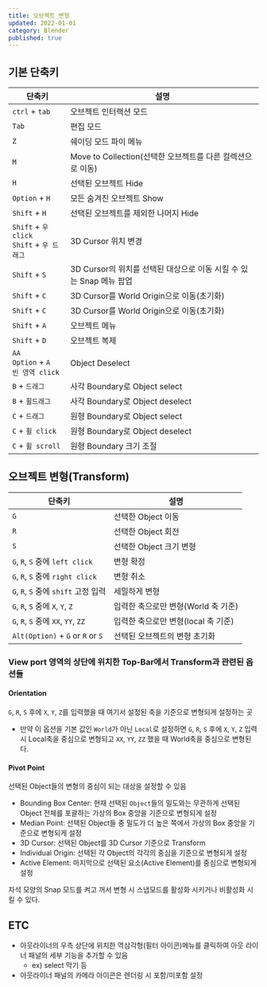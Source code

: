 ```yaml
---
title: 오브젝트_변형
updated: 2022-01-01
category: Blender
published: true
---
```


## 기본 단축키

|단축키|설명|
|---|---|
|`ctrl` + `tab`|오브젝트 인터랙션 모드|
|`Tab`|편집 모드|
|`Z`|쉐이딩 모드 파이 메뉴|
|`M`|Move to Collection(선택한 오브젝트를 다른 컬렉션으로 이동)|
|`H`|선택된 오브젝트 Hide|
|`Option` + `H`|모든 숨겨진 오브젝트 Show|
|`Shift` + `H`|선택된 오브젝트를 제외한 나머지 Hide|
|`Shift` + `우 click`<br />`Shift` + `우 드래그`|3D Cursor 위치 변경|
|`Shift` + `S`|3D Cursor의 위치를 선택된 대상으로 이동 시킬 수 있는 Snap 메뉴 팝업|
|`Shift` + `C`|3D Cursor를 World Origin으로 이동(초기화)|
|`Shift` + `C`|3D Cursor를 World Origin으로 이동(초기화)|
|`Shift` + `A`|오브젝트 메뉴|
|`Shift` + `D`|오브젝트 복제|
|`AA`<br/>`Option` + `A`<br/>`빈 영역 click`|Object Deselect|
|`B` + `드래그`|사각 Boundary로 Object select|
|`B` + `휠드래그`|사각 Boundary로 Object deselect|
|`C` + `드래그`|원형 Boundary로 Object select|
|`C` + `휠 click`|원형 Boundary로 Object deselect|
|`C` + `휠 scroll`|원형 Boundary 크기 조절|


## 오브젝트 변형(Transform)

|단축키|설명|
|---|---|
|`G`|선택한 Object 이동|
|`R`|선택한 Object 회전|
|`S`|선택한 Object 크기 변형|
|`G`, `R`, `S` 중에 `left click`|변형 확정|
|`G`, `R`, `S` 중에 `right click`|변형 취소|
|`G`, `R`, `S` 중에 `shift` 고정 입력|세밀하게 변형|
|`G`, `R`, `S` 중에 `X`, `Y`, `Z`|입력한 축으로만 변형(World 축 기준)|
|`G`, `R`, `S` 중에 `XX`, `YY`, `ZZ`|입력한 축으로만 변형(local 축 기준)|
|`Alt(Option)` + `G` or `R` or `S`|선택된 오브젝트의 변형 초기화|

### View port 영역의 상단에 위치한 Top-Bar에서 Transform과 관련된 옵션들

#### Orientation 
`G`, `R`, `S` 후에 `X`, `Y`, `Z`를 입력했을 때
여기서 설정된 축을 기준으로 변형되게 설정하는 곳
- 만약 이 옵션을 기본 값인 `World`가 아닌 `Local`로 설정하면
  `G`, `R`, `S` 후에 `X`, `Y`, `Z` 입력 시 Local축을 중심으로 변형되고
  `XX`, `YY`, `ZZ` 했을 때 World축을 중심으로 변형된다.

 
#### Pivot Point 
선택된 Object들의 변형의 중심이 되는 대상을 설정할 수 있음
- Bounding Box Center: 현재 선택된 `Object`들의 밀도와는 무관하게
  선택된 Object 전체를 포괄하는 가상의 Box 중앙을 기준으로 변형되게 설정
- Median Point: 선택된 Object들 중 밀도가 더 높은 쪽에서 가상의
  Box 중앙을 기준으로 변형되게 설정
- 3D Cursor: 선택된 Object를 3D Cursor 기준으로 Transform
- Individual Origin: 선택된 각 Object의 각각의 중심을 기준으로 변형되게 설정
- Active Element: 마지막으로 선택된 요소(Active Element)를 중심으로 변형되게 설정

자석 모양의 Snap 모드를 켜고 꺼서 변형 시 스냅모드를 활성화 시키거나 비활성화 시킬 수 있다.

## ETC
- 아웃라이너의 우측 상단에 위치한 역삼각형(필터 아이콘)메뉴를 클릭하여 아웃 라이너 패널의
  세부 기능을 추가할 수 있음
  - ex) select 막기 등
- 아웃라이너 패널의 카메라 아이콘은 렌더링 시 포함/미포함 설정

